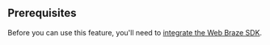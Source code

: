 ## Prerequisites

Before you can use this feature, you'll need to [integrate the Web Braze SDK]({{site.baseurl}}/developer_guide/sdk_integration/?sdktab=web).